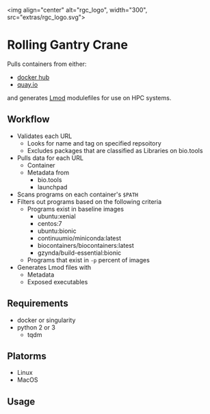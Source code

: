 <img align="center" alt="rgc_logo", width="300", src="extras/rgc_logo.svg">

Rolling Gantry Crane
======================================================

Pulls containers from either:

- [docker hub](https://hub.docker.com/)
- [quay.io](https://quay.io/)

and generates [Lmod](https://github.com/TACC/Lmod) modulefiles for use on HPC systems.

Workflow
------------------------------------------------------

- Validates each URL
  - Looks for name and tag on specified repsoitory
  - Excludes packages that are classified as Libraries on bio.tools
- Pulls data for each URL
  - Container
  - Metadata from
    - bio.tools
    - launchpad
- Scans programs on each container's `$PATH`
- Filters out programs based on the following criteria
  - Programs exist in baseline images
    - ubuntu:xenial
    - centos:7
    - ubuntu:bionic
    - continuumio/miniconda:latest
    - biocontainers/biocontainers:latest
    - gzynda/build-essential:bionic
  - Programs that exist in `-p` percent of images
- Generates Lmod files with
  - Metadata
  - Exposed executables

Requirements
------------------------------------------------------

- docker or singularity
- python 2 or 3
  - tqdm

Platorms
------------------------------------------------------

- Linux
- MacOS

Usage
------------------------------------------------------

```

